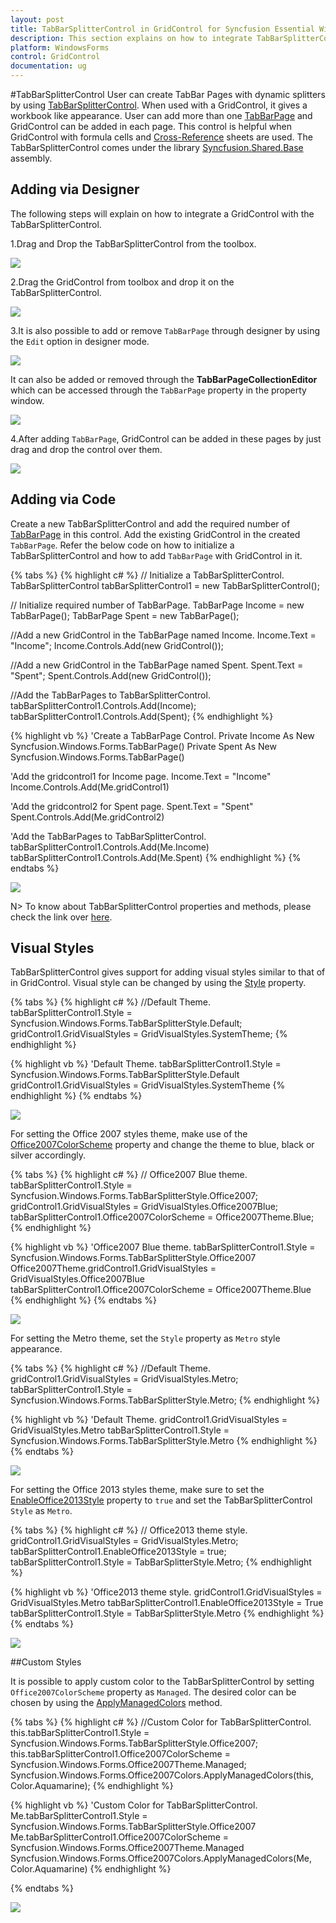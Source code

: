 ```yaml
---
layout: post
title: TabBarSplitterControl in GridControl for Syncfusion Essential WindowsForms
description: This section explains on how to integrate TabBarSplitterControl in GridControl.
platform: WindowsForms
control: GridControl
documentation: ug
---
```


#TabBarSplitterControl
User can create TabBar Pages with dynamic splitters by using [TabBarSplitterControl](http://help.syncfusion.com/cr/cref_files/windowsforms/grid/Syncfusion.Shared.Base~Syncfusion.Windows.Forms.TabBarSplitterControl.html). When used with a GridControl, it gives a workbook like appearance. User can add more than one [TabBarPage](http://help.syncfusion.com/cr/cref_files/windowsforms/grid/Syncfusion.Shared.Base~Syncfusion.Windows.Forms.TabBarPage.html) and GridControl can be added in each page. This control is helpful when GridControl with formula cells and [Cross-Reference](http://help.syncfusion.com/windowsforms/grid/formula-support#named-ranges) sheets are used. The TabBarSplitterControl comes under the library [Syncfusion.Shared.Base](http://help.syncfusion.com/cr/cref_files/windowsforms/grid/webtoc.html) assembly.

## Adding via Designer

The following steps will explain on how to integrate a GridControl with the TabBarSplitterControl.

1.Drag and Drop the TabBarSplitterControl from the toolbox.

![](TabBarSplitterControl_images/TabBarSplitterControl_img1.png)

2.Drag the GridControl from toolbox and drop it on the TabBarSplitterControl.

![](TabBarSplitterControl_images/TabBarSplitterControl_img2.png)

3.It is also possible to add or remove `TabBarPage` through designer by using the `Edit` option in designer mode.

![](TabBarSplitterControl_images/TabBarSplitterControl_img3.png)

It can also be added or removed through the **TabBarPageCollectionEditor** which can be accessed through the `TabBarPage` property in the property window.

![](TabBarSplitterControl_images/TabBarSplitterControl_img4.png)

4.After adding `TabBarPage`, GridControl can be added in these pages by just drag and drop the control over them.

![](TabBarSplitterControl_images/TabBarSplitterControl_img5.png)

## Adding via Code

Create a new TabBarSplitterControl and add the required number of [TabBarPage](http://help.syncfusion.com/cr/cref_files/windowsforms/grid/Syncfusion.Shared.Base~Syncfusion.Windows.Forms.TabBarPage.html) in this control. Add the existing GridControl in the created `TabBarPage`. Refer the below code on how to initialize a TabBarSplitterControl and how to add `TabBarPage` with GridControl in it.

{% tabs %}
{% highlight c# %}
// Initialize a TabBarSplitterControl.
TabBarSplitterControl tabBarSplitterControl1 = new TabBarSplitterControl();

// Initialize required number of TabBarPage.
TabBarPage Income = new TabBarPage();
TabBarPage Spent = new TabBarPage();

//Add a new GridControl in the TabBarPage named Income.
Income.Text = "Income";
Income.Controls.Add(new GridControl());

//Add a new GridControl in the TabBarPage named Spent.
Spent.Text = "Spent";
Spent.Controls.Add(new GridControl());

//Add the TabBarPages to TabBarSplitterControl.
tabBarSplitterControl1.Controls.Add(Income);
tabBarSplitterControl1.Controls.Add(Spent);
{% endhighlight %}

{% highlight vb %}
'Create a TabBarPage Control.
Private Income As New Syncfusion.Windows.Forms.TabBarPage()
Private Spent As New Syncfusion.Windows.Forms.TabBarPage()

'Add the gridcontrol1 for Income page.
Income.Text = "Income"
Income.Controls.Add(Me.gridControl1)

'Add the gridcontrol2 for Spent page.
Spent.Text = "Spent"
Spent.Controls.Add(Me.gridControl2)

'Add the TabBarPages to TabBarSplitterControl.
tabBarSplitterControl1.Controls.Add(Me.Income)
tabBarSplitterControl1.Controls.Add(Me.Spent)
{% endhighlight %}
{% endtabs %}

![](TabBarSplitterControl_images/TabBarSplitterControl_img6.png)

N> To know about TabBarSplitterControl properties and methods, please check the link over [here](http://help.syncfusion.com/windowsforms/splitter/overview).

## Visual Styles

TabBarSplitterControl gives support for adding visual styles similar to that of in GridControl. Visual style can be changed by using the [Style](http://help.syncfusion.com/cr/cref_files/windowsforms/grid/Syncfusion.Shared.Base~Syncfusion.Windows.Forms.TabBarSplitterControl~Style.html) property. 

{% tabs %}
{% highlight c# %}
//Default Theme.
tabBarSplitterControl1.Style = Syncfusion.Windows.Forms.TabBarSplitterStyle.Default;
gridControl1.GridVisualStyles = GridVisualStyles.SystemTheme;
{% endhighlight %}

{% highlight vb %}
'Default Theme.
tabBarSplitterControl1.Style = Syncfusion.Windows.Forms.TabBarSplitterStyle.Default
gridControl1.GridVisualStyles = GridVisualStyles.SystemTheme
{% endhighlight %}
{% endtabs %}

![](TabBarSplitterControl_images/TabBarSplitterControl_img7.png)

For setting the Office 2007 styles theme, make use of the [Office2007ColorScheme](http://help.syncfusion.com/cr/cref_files/windowsforms/grid/Syncfusion.Shared.Base~Syncfusion.Windows.Forms.TabBarSplitterControl~Office2007ColorScheme.html) property and change the theme to blue, black or silver accordingly.

{% tabs %}
{% highlight c# %}
// Office2007 Blue theme.
tabBarSplitterControl1.Style = Syncfusion.Windows.Forms.TabBarSplitterStyle.Office2007;
gridControl1.GridVisualStyles = GridVisualStyles.Office2007Blue;
tabBarSplitterControl1.Office2007ColorScheme = Office2007Theme.Blue;
{% endhighlight %}

{% highlight vb %}
'Office2007 Blue theme.
tabBarSplitterControl1.Style = Syncfusion.Windows.Forms.TabBarSplitterStyle.Office2007
Office2007Theme.gridControl1.GridVisualStyles = GridVisualStyles.Office2007Blue
tabBarSplitterControl1.Office2007ColorScheme = Office2007Theme.Blue
{% endhighlight %}
{% endtabs %}

![](TabBarSplitterControl_images/TabBarSplitterControl_img8.png)

For setting the Metro theme, set the `Style` property as `Metro` style appearance.

{% tabs %}
{% highlight c# %}
//Default Theme.
gridControl1.GridVisualStyles = GridVisualStyles.Metro;
tabBarSplitterControl1.Style = Syncfusion.Windows.Forms.TabBarSplitterStyle.Metro;
{% endhighlight %}

{% highlight vb %}
'Default Theme.
gridControl1.GridVisualStyles = GridVisualStyles.Metro
tabBarSplitterControl1.Style = Syncfusion.Windows.Forms.TabBarSplitterStyle.Metro
{% endhighlight %}
{% endtabs %}

![](TabBarSplitterControl_images/TabBarSplitterControl_img9.png)

For setting the Office 2013 styles theme, make sure to set the [EnableOffice2013Style](http://help.syncfusion.com/cr/cref_files/windowsforms/grid/Syncfusion.Shared.Base~Syncfusion.Windows.Forms.TabBarSplitterControl~EnableOffice2013Style.html) property to `true` and set the TabBarSplitterControl `Style` as `Metro`.

{% tabs %}
{% highlight c# %}
// Office2013 theme style.
gridControl1.GridVisualStyles = GridVisualStyles.Metro;
tabBarSplitterControl1.EnableOffice2013Style = true;
tabBarSplitterControl1.Style = TabBarSplitterStyle.Metro;
{% endhighlight %}

{% highlight vb %}
'Office2013 theme style.
gridControl1.GridVisualStyles = GridVisualStyles.Metro
tabBarSplitterControl1.EnableOffice2013Style = True
tabBarSplitterControl1.Style = TabBarSplitterStyle.Metro
{% endhighlight %}
{% endtabs %}

![](TabBarSplitterControl_images/TabBarSplitterControl_img10.png)

##Custom Styles

It is possible to apply custom color to the TabBarSplitterControl by setting `Office2007ColorScheme` property as `Managed`. The desired color can be chosen by using the [ApplyManagedColors](http://help.syncfusion.com/cr/cref_files/windowsforms/grid/Syncfusion.Shared.Base~Syncfusion.Windows.Forms.Office2007Colors~ApplyManagedColors.html) method.

{% tabs %}
{% highlight c# %}
//Custom Color for TabBarSplitterControl.
this.tabBarSplitterControl1.Style = Syncfusion.Windows.Forms.TabBarSplitterStyle.Office2007;
this.tabBarSplitterControl1.Office2007ColorScheme = Syncfusion.Windows.Forms.Office2007Theme.Managed;
Syncfusion.Windows.Forms.Office2007Colors.ApplyManagedColors(this, Color.Aquamarine);
{% endhighlight %}

{% highlight vb %}
'Custom Color for TabBarSplitterControl.
Me.tabBarSplitterControl1.Style = Syncfusion.Windows.Forms.TabBarSplitterStyle.Office2007
Me.tabBarSplitterControl1.Office2007ColorScheme = Syncfusion.Windows.Forms.Office2007Theme.Managed
Syncfusion.Windows.Forms.Office2007Colors.ApplyManagedColors(Me, Color.Aquamarine)
{% endhighlight %}

{% endtabs %}

![](TabBarSplitterControl_images/TabBarSplitterControl_img11.png)
